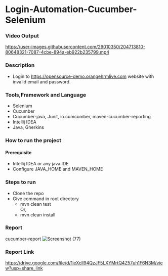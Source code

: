 # Login-Automation-Cucumber-Selenium

### Video Output
https://user-images.githubusercontent.com/29010350/204713810-80648321-7087-4cbe-894a-eb922b235799.mp4

### Description
- Login to https://opensource-demo.orangehrmlive.com website with invalid email and password.

### Tools,Framework and Language
- Selenium
- Cucumber
- Cucumber-java, Junit, io.cumcumber, maven-cucumber-reporting
- Intellij IDEA
- Java, Gherkins

### How to run the project
#### Prerequisite
- Intellij IDEA or any java IDE
- Configure JAVA_HOME and MAVEN_HOME  
  
### Steps to run
- Clone the repo
- Give command in root directory
  - mvn clean test <br />
  Or, 
  - mvn clean install


### Report
cucumber-report
![Screenshot (77)](https://user-images.githubusercontent.com/29010350/204713389-d675df9d-e389-4828-9b05-e04fb8295f5e.png)

### Report Link
https://drive.google.com/file/d/1ieXcll94QzJF5LXYMrtQ4Z57uh1F6N3M/view?usp=share_link


